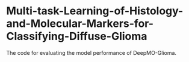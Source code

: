 # Multi-task-Learning-of-Histology-and-Molecular-Markers-for-Classifying-Diffuse-Glioma
The code for evaluating the model performance of DeepMO-Glioma.
